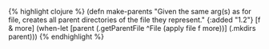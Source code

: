 {% highlight clojure %}
(defn make-parents
  "Given the same arg(s) as for file, creates all parent directories of
   the file they represent."
  {:added "1.2"}
  [f & more]
  (when-let [parent (.getParentFile ^File (apply file f more))]
    (.mkdirs parent)))
{% endhighlight %}
